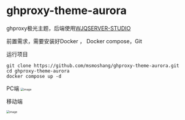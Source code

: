 # ghproxy-theme-aurora
ghproxy极光主题，后端使用[WJQSERVER-STUDIO](https://github.com/WJQSERVER-STUDIO/ghproxy/)

前置需求，需要安装好Docker ， Docker compose，Git

运行项目

```
git clone https://github.com/msmoshang/ghproxy-theme-aurora.git
cd ghproxy-theme-aurora
docker compose up -d
```

PC端
<img src="https://github.com/user-attachments/assets/b7fa6537-e0b1-4bdf-b620-176010dee1db" alt="image" style="zoom: 50%;" />


移动端

<img src="https://github.com/user-attachments/assets/67b3e843-252f-45f5-9eb1-ec71cd6ed867" alt="image" style="zoom: 50%;" />
